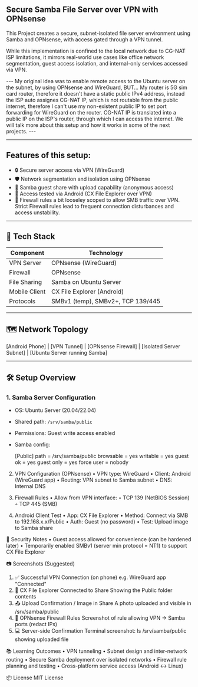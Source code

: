 ## Secure Samba File Server over VPN with OPNsense

This Project creates a secure, subnet-isolated file server environment using Samba and OPNsense, with access gated through a VPN tunnel.

While this implementation is confined to the local network due to CG-NAT ISP limitations, it mirrors real-world use cases like office network segmentation, guest access isolation, and internal-only services accessed via VPN.


--- My original idea was to enable remote access to the Ubuntu server on the subnet, by using OPNsense and WireGuard, BUT... My router is 5G sim card router, therefore it doesn't have a static public IPv4 address, instead the ISP auto assignes CG-NAT IP, which is not routable from the public internet, therefore I can't use my non-existent public IP to set port forwarding for WireGuard on the router. CG-NAT IP is translated into a public IP on the ISP's router, through which I can access the internet. We will talk more about this setup and how it works in some of the next projects. ---

---

## Features of this setup:

- 🔒 Secure server access via VPN (WireGuard)
- 🛡️ Network segmentation and isolation using OPNsense
- 📁 Samba guest share with upload capability (anonymous access)
- 📱 Access tested via Android (CX File Explorer over VPN)
- 🔧 Firewall rules a bit looseley scoped to allow SMB traffic over VPN. Strict Firewall rules lead to frequent connection disturbances and access unstability.

---

## 🧰 Tech Stack

| Component     | Technology                     |
|---------------|--------------------------------|
| VPN Server    | OPNsense (WireGuard) |
| Firewall      | OPNsense                       |
| File Sharing  | Samba on Ubuntu Server         |
| Mobile Client | CX File Explorer (Android)     |
| Protocols     | SMBv1 (temp), SMBv2+, TCP 139/445 |

---

## 🗺️ Network Topology

[Android Phone]
      |
[VPN Tunnel]
      |
[OPNsense Firewall]
      |
[Isolated Server Subnet]
      |
[Ubuntu Server running Samba]

---

## 🛠️ Setup Overview

### 1. Samba Server Configuration

- OS: Ubuntu Server (20.04/22.04)
- Shared path: `/srv/samba/public`
- Permissions: Guest write access enabled
- Samba config:
  
  [Public]
     path = /srv/samba/public
     browsable = yes
     writable = yes
     guest ok = yes
     guest only = yes
     force user = nobody
  
2. VPN Configuration (OPNsense)
    • VPN type: WireGuard
    • Client: Android (WireGuard app)
    • Routing: VPN subnet to Samba subnet
    • DNS: Internal DNS
   
4. Firewall Rules
    • Allow from VPN interface:
        ◦ TCP 139 (NetBIOS Session)
        ◦ TCP 445 (SMB)
   
6. Android Client Test
    • App: CX File Explorer
    • Method: Connect via SMB to 192.168.x.x/Public
    • Auth: Guest  (no password)
    • Test: Upload image to Samba share

🔐 Security Notes
    • Guest access allowed for convenience (can be hardened later)
    • Temporarily enabled SMBv1 (server min protocol = NT1) to support CX File Explorer
      

📷 Screenshots (Suggested)

1. ✅ Successful VPN Connection (on phone)
e.g. WireGuard app "Connected"
2. 📁 CX File Explorer Connected to Share
Showing the Public folder contents
3. 📤 Upload Confirmation / Image in Share
A photo uploaded and visible in /srv/samba/public
4. 🔧 OPNsense Firewall Rules
Screenshot of rule allowing VPN → Samba ports (redact IPs)
5. 💻 Server-side Confirmation
Terminal screenshot: ls /srv/samba/public showing uploaded file

📚 Learning Outcomes
    • VPN tunneling
    • Subnet design and inter-network routing
    • Secure Samba deployment over isolated networks
    • Firewall rule planning and testing
    • Cross-platform service access (Android ↔ Linux)

📦 License
MIT License
